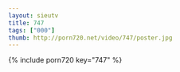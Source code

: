 ```yaml
--- 
layout: sieutv
title: 747
tags: ["000"]
thumb: http://porn720.net/video/747/poster.jpg
---
```

{% include porn720 key="747" %} 
